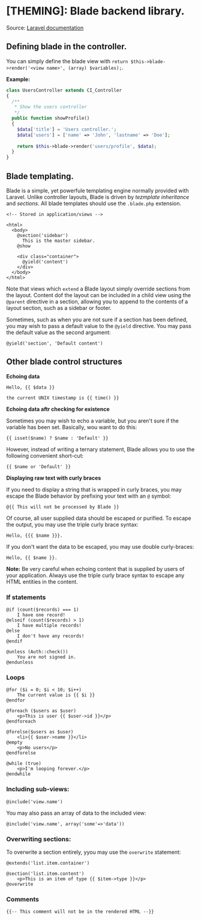 # [THEMING]: Blade backend library. 

Source: [Laravel documentation](https://laravel.com/docs/4.2/templates#blade-templating)

## Defining blade in the controller. 

You can simply define the blade view with `return $this->blade->render('<view name>', (array) $variables);`.

**Example:**

```php 
class UsersController extends CI_Controller 
{
  /**
   * Show the users controller 
   */
  public function showProfile() 
  {
    $data['title'] = 'Users controller.'; 
    $data['users'] = ['name' => 'John', 'lastname' => 'Doe']; 
    
    return $this->blade->render('users/profile', $data);
  }
}
```

## Blade templating. 

Blade is a simple, yet powerfule templating engine normally provided with Laravel. Unlike controller layouts, 
Blade is driven by *tezmplate inheritance* and *sections*. All blade templates should use the `.blade.php` extension.

```blade
<!-- Stored in application/views -->

<html>
  <body>
    @section('sidebar')
      This is the master sidebar.
    @show 
    
    <div class="container">
      @yield('content')
    </div>
  </body>
</html>
```

Note that views which `extend` a Blade layout simply override sections from the layout. 
Content dof the layout can be included in a child view using the `@parent` directive in a 
section, allowing you to append to the contents of a layout section, such as a sidebar or footer. 

Sometimes, such as when you are not sure if a section has been defined, you may wish 
to pass a default value to the `@yield` directive. You may pass the default value as the second argument:

 ```blade
 @yield('section', 'Default content')
 ```
 
 ## Other blade control structures
 
**Echoing data**

```blade 
Hello, {{ $data }}

the current UNIX timestamp is {{ time() }}
```

**Echoing data aftr checking for existence**

Sometimes you may wish to echo a variable, but you aren't sure if the variable has been set. Basically, wou want to do this: 

```blade
{{ isset($name) ? $name : 'Default' }}
```

However, instead of writing a ternary statement, Blade allows you to use the following convenient short-cut:

```blade
{{ $name or 'Default' }}
```

**Displaying raw text with curly braces**

If you need to display a string that is wrapped in curly braces, you may escape the Blade behavior by prefixing your text with an 
`@` symbol:

```blade
@{{ This will not be processed by Blade }}
```

Of course, all user supplied data should be escaped or purified. To escape the output, 
you may use the triple curly brace syntax:

```blade
Hello, {{{ $name }}}.
```

If you don't want the data to be escaped, you may use double curly-braces:

```blade
Hello, {{ $name }}.
```

**Note:**  Be very careful when echoing content that is supplied by users of your application. 
Always use the triple curly brace syntax to escape any HTML entities in the content.

### If statements 

```blade
@if (count($records) === 1)
    I have one record!
@elseif (count($records) > 1)
    I have multiple records!
@else
    I don't have any records!
@endif

@unless (Auth::check())
    You are not signed in.
@endunless
```

### Loops 

```blade
@for ($i = 0; $i < 10; $i++)
    The current value is {{ $i }}
@endfor

@foreach ($users as $user)
    <p>This is user {{ $user->id }}</p>
@endforeach

@forelse($users as $user)
    <li>{{ $user->name }}</li>
@empty
    <p>No users</p>
@endforelse

@while (true)
    <p>I'm looping forever.</p>
@endwhile
```

### Including sub-views: 

```blade
@include('view.name')
```

You may also pass an array of data to the included view:


```blade
@include('view.name', array('some'=>'data'))
```

### Overwriting sections: 

To overwrite a section entirely, yyou may use the `overwrite` statement: 

```blade
@extends('list.item.container')

@section('list.item.content')
    <p>This is an item of type {{ $item->type }}</p>
@overwrite
```

### Comments 

```blade
{{-- This comment will not be in the rendered HTML --}}
```
